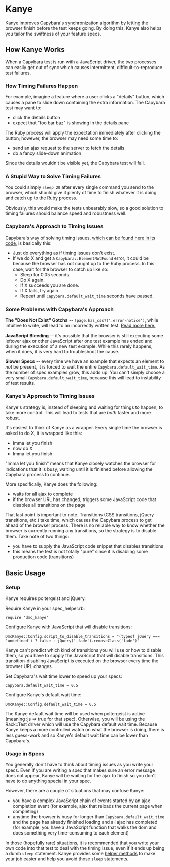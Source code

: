 # Kanye

Kanye improves Capybara's synchronization algorithm by letting the browser finish before the test keeps going.  By doing this, Kanye also helps you tailor the swiftness of your feature specs.



## How Kanye Works

When a Capybara test is run with a JavaScript driver, the two processes can easily get out of sync which causes intermittent, difficult-to-reproduce test failures.

### How Timing Failures Happen

For example, imagine a feature where a user clicks a "details" button, which causes a pane to slide down containing the extra information.  The Capybara test may want to:

  * click the details button
  * expect that "foo bar baz" is showing in the details pane

The Ruby process will apply the expectation immediately after clicking the button; however, the browser may need some time to:

  * send an ajax request to the server to fetch the details
  * do a fancy slide-down animation

Since the details wouldn't be visible yet, the Cabybara test will fail.

### A Stupid Way to Solve Timing Failures

You could simply `sleep 20` after every single command you send to the browser, which should give it plenty of time to finish whatever it is doing and catch up to the Ruby process.

Obviously, this would make the tests unbearably slow, so a good solution to timing failures should balance speed and robustness well.

### Capybara's Approach to Timing Issues

Capybara's way of solving timing issues, [which can be found here in its code](https://github.com/jnicklas/capybara/blob/2.4.4/lib/capybara/node/base.rb#L43), is basically this:

  * Just do everything as if timing issues don't exist.
  * If we do X and  get a `Capybara::ElementNotFound` error, it could be because the browser has not caught up to the Ruby process.  In this case, wait for the browser to catch up like so:
    * Sleep for 0.05 seconds.
    * Do X again.
    * If X succeeds you are done.
    * If X fails, try again.
    * Repeat until `Capybara.default_wait_time` seconds have passed.

### Some Problems with Capybara's Approach

**The "Does Not Exist" Gotcha** -- `!page.has_css?('.error-notice')`, while intuitive to write, will lead to an incorrectly written test. [Read more here.](https://github.com/jnicklas/capybara#asynchronous-javascript-ajax-and-friends)

**JavaScript Bleeding** -- it's possible that the browser is still executing some leftover ajax or other JavaScript after one test example has ended and during the execution of a new test example.  While this rarely happens, when it does, it is very hard to troubleshoot the cause.

**Slower Specs** -- every time we have an example that expects an element to *not* be present, it is forced to wait the entire `Capybara.default_wait_time`.  As the number of spec examples grow, this adds up.  You can't simply choose a very small `Capybara.default_wait_time`, because this will lead to instability of test results.

### Kanye's Approach to Timing Issues

Kanye's strategy is, instead of sleeping and waiting for things to happen, to take more control.  This will lead to tests that are *both* faster and more robust.

It's easiest to think of Kanye as a wrapper.  Every single time the browser is asked to do X, it is wrapped like this:

  * Imma let you finish
  * now do X
  * Imma let you finish

"Imma let you finish" means that Kanye closely watches the browser for indications that it is busy, waiting until it is finished before allowing the Capybara process to continue.

More specifically, Kanye does the following:

  * waits for all ajax to complete
  * if the browser URL has changed, triggers some JavaScript code that disables all transitions on the page

That last point is important to note.  Transitions (CSS transitions, jQuery transitions, etc.) take time, which causes the Capybara process to get ahead of the browser process.  There is no reliable way to know whether the browser is currently running any transitions, so the strategy is to disable them.  Take note of two things:

  * you have to supply the JavaScript code snippet that disables transitions
  * this means the test is not totally "pure" since it is disabling some production code (transitions)



## Basic Usage

### Setup

Kanye requires poltergeist and jQuery.

Require Kanye in your spec_helper.rb:

    require 'dmc_kanye'

Configure Kanye with JavaScript that will disable transitions:

    DmcKanye::Config.script_to_disable_transitions = "(typeof jQuery === 'undefined') ? false : jQuery('.fade').removeClass('fade')"

Kanye can't predict which kind of transitions you will use or how to disable them, so you have to supply the JavaScript that will disable transitions.  This transition-disabling JavaScript is executed on the browser every time the browser URL changes.

Set Capybara's wait time lower to speed up your specs:

    Capybara.default_wait_time = 0.5

Configure Kanye's default wait time:

    DmcKanye::Config.default_wait_time = 0.5

The Kanye default wait time will be used when poltergeist is active (meaning :js => true for that spec).  Otherwise, you will be using the Rack::Test driver which will use the Capybara default wait time.  Because Kanye keeps a more controlled watch on what the browser is doing, there is less guess-work and so Kanye's default wait time can be lower than Capybara's.

### Usage in Specs

You generally don't have to think about timing issues as you write your specs.  Even if you are writing a spec that makes sure an error message does not appear, Kanye will be waiting for the ajax to finish so you don't have to do anything special in your spec.

However, there are a couple of situations that may confuse Kanye:

  * you have a complex JavaScript chain of events started by an ajax completion event (for example, ajax that reloads the current page when completing)
  * anytime the browser is busy for longer than `Capybara.default_wait_time` and the page has already finished loading and all ajax has completed (for example, you have a JavaScript function that walks the dom and does something very time-consuming to each element)

In those (hopefully rare) situations, it is recommended that you write your own code into that test to deal with the timing issue, even if it ends up being a dumb `sleep` statement.  Kanye provides some [helper methods](driver_helpers.rb) to make your job easier and help you avoid those `sleep` statements.

